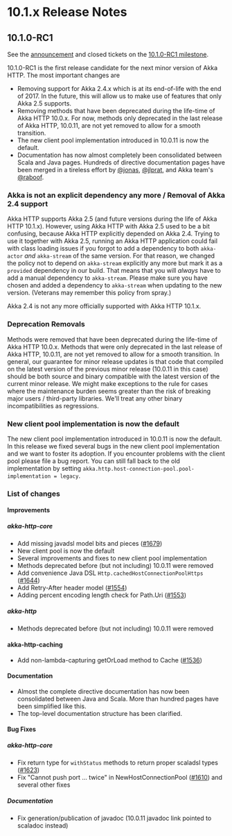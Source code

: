 # 10.1.x Release Notes

## 10.1.0-RC1

See the [announcement](https://akka.io/blog/news/2017/12/22/akka-http-10.1.0-RC1-released.html) and
closed tickets on the [10.1.0-RC1 milestone](https://github.com/akka/akka-http/milestone/26?closed=1).

10.1.0-RC1 is the first release candidate for the next minor version of Akka HTTP. The most important changes are

 * Removing support for Akka 2.4.x which is at its end-of-life with the end of 2017. In the future, this will allow us
   to make use of features that only Akka 2.5 supports.
 * Removing methods that have been deprecated during the life-time of Akka HTTP 10.0.x. For now, methods only deprecated
   in the last release of Akka HTTP, 10.0.11, are not yet removed to allow for a smooth transition.
 * The new client pool implementation introduced in 10.0.11 is now the default.
 * Documentation has now almost completely been consolidated between Scala and Java pages. Hundreds of directive
   documentation pages have been merged in a tireless effort by [@jonas](https://github.com/jonas),
   [@jlprat](https://github.com/jlprat), and Akka team's [@raboof](https://github.com/raboof).

### Akka is not an explicit dependency any more / Removal of Akka 2.4 support

Akka HTTP supports Akka 2.5 (and future versions during the life of Akka HTTP 10.1.x). However, using Akka HTTP with Akka 2.5 used to be
a bit confusing, because Akka HTTP explicitly depended on Akka 2.4. Trying to use it together with Akka 2.5,
running an Akka HTTP application could fail with class loading issues if you forgot to add a dependency to
both `akka-actor` *and* `akka-stream` of the same version. For that reason, we changed the policy not to depend on `akka-stream`
explicitly any more but mark it as a `provided` dependency in our build. That means that you will *always* have to add
a manual dependency to `akka-stream`. Please make sure you have chosen and added a dependency to `akka-stream` when
updating to the new version. (Veterans may remember this policy from spray.)

Akka 2.4 is not any more officially supported with Akka HTTP 10.1.x.

### Deprecation Removals

Methods were removed that have been deprecated during the life-time of Akka HTTP 10.0.x. Methods that were only deprecated
in the last release of Akka HTTP, 10.0.11, are not yet removed to allow for a smooth transition. In general, our guarantee
for minor release updates is that code that compiled on the latest version of the previous minor release (10.0.11 in this case)
should be both source and binary compatible with the latest version of the current minor release. We might make
exceptions to the rule for cases where the maintenance burden seems greater than the risk of breaking major users / third-party
libraries. We'll treat any other binary incompatibilities as regressions.

### New client pool implementation is now the default

The new client pool implementation introduced in 10.0.11 is now the default. In this release we fixed several bugs in the
new client pool implementation and we want to foster its adoption. If you encounter problems with the client pool please file
a bug report. You can still fall back to the old implementation by setting `akka.http.host-connection-pool.pool-implementation = legacy`.

### List of changes

#### Improvements

##### akka-http-core

 * Add missing javadsl model bits and pieces ([#1679](https://github.com/akka/akka-http/issues/1679))
 * New client pool is now the default
 * Several improvements and fixes to new client pool implementation
 * Methods deprecated before (but not including) 10.0.11 were removed
 * Add convenience Java DSL `Http.cachedHostConnectionPoolHttps` ([#1644](https://github.com/akka/akka-http/issues/1644))
 * Add Retry-After header model ([#1554](https://github.com/akka/akka-http/issues/1554))
 * Adding percent encoding length check for Path.Uri ([#1553](https://github.com/akka/akka-http/issues/1553))

##### akka-http

 * Methods deprecated before (but not including) 10.0.11 were removed

#### akka-http-caching

 * Add non-lambda-capturing getOrLoad method to Cache ([#1536](https://github.com/akka/akka-http/issues/1536))

#### Documentation

 * Almost the complete directive documentation has now been consolidated between Java and Scala. More than hundred
   pages have been simplified like this.
 * The top-level documentation structure has been clarified.

#### Bug Fixes

##### akka-http-core

 * Fix return type for `withStatus` methods to return proper scaladsl types ([#1623](https://github.com/akka/akka-http/issues/1623))
 * Fix "Cannot push port ... twice" in NewHostConnectionPool ([#1610](https://github.com/akka/akka-http/issues/1610)) and several other fixes

##### Documentation

 * Fix generation/publication of javadoc (10.0.11 javadoc link pointed to scaladoc instead)
